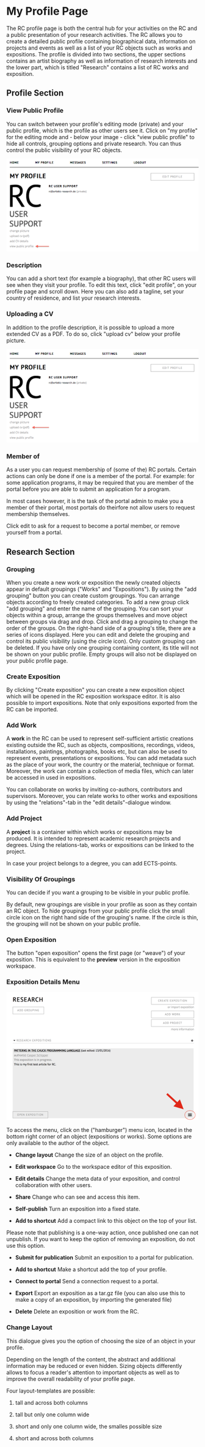 
  
# My Profile Page

The RC profile page is both the central hub for your activities on the
RC and a public presentation of your research activities. The RC
allows you to create a detailed public profile containing biographical
data, information on projects and events as well as a list of your RC
objects such as works and expositions. The profile is divided into two
sections, the upper sections contains an artist biography as well as
information of research interests and the lower part, which is titled
"Research" contains a list of RC works and exposition.

## Profile Section

### View Public Profile

You can switch between your profile's editing mode (private) and your
public profile, which is the profile as other users see it. Click on
"my profile" for the editing mode and - below your image - click "view
public profile" to hide all controls, grouping options and private
research. You can thus control the public visibility of your RC
objects.

![view public profile](images/view_public_profile.png "view public profile")

### Description 

You can add a short text (for example a biography), that other RC
users will see when they visit your profile. To edit this text, click
"edit profile", on your profile page and scroll down. Here you can
also add a tagline, set your country of residence, and list your
research interests.

### Uploading a CV

In addition to the profile description, it is possible to upload a
more extended CV as a PDF.  To do so, click "upload cv" below your
profile picture.

![upload your cv](images/upload_cv.png "upload a cv")


<!-- ### Degrees -->

<!-- You can also add your __degrees__ to your profile. Enter the name, the level, the dates and the institution of your degree and link it via the __relations-tab__ to projects, expositions or works that you created in support for your degree. -->

### Member of

As a user you can request membership of (some of the) RC portals. Certain actions can only be done if one is a member of the portal. For example: for some application programs, it may be required that you are member of the portal before you are able to submit an application for a program.

In most cases however, it is the task of the portal admin to make you a member of their portal, most portals do theirfore not allow users to request membership themselves.

Click edit to ask for a request to become a portal member, or remove yourself from a portal.

## Research Section

### Grouping

When you create a new work or exposition the newly created objects
appear in default groupings ("Works" and "Expositions").  By using the
"add grouping" button you can create custom groupings. You can arrange
objects according to freely created categories. To add a new group
click "add grouping" and enter the name of the grouping. You can sort
your objects within a group, arrange the groups themselves and move
object between groups via drag and drop. Click and drag a grouping to
change the order of the groups. On the right-hand side of a grouping's
title, there are a series of icons displayed. Here you can edit and
delete the grouping and control its public visibility (using the
circle icon). Only custom grouping can be deleted. If you have only
one grouping containing content, its title will not be shown on your
public profile. Empty groups will also not be displayed on your public
profile page.
 

### Create Exposition

By clicking "Create exposition" you can create a new exposition object
which will be opened in the RC exposition workspace editor. It is also
possible to import expositions. Note that only expositions exported
from the RC can be imported.

### Add Work

A __work__ in the RC can be used to represent self-sufficient artistic
creations existing outside the RC, such as objects, compositions,
recordings, videos, installations, paintings, photographs, books etc,
but can also be used to represent events, presentations or
expositions. You can add metadata such as the place of your work, the
country or the material, technique or format. Moreover, the work can
contain a collection of media files, which can later be accessed in
used in expositions.

You can collaborate on works by inviting co-authors, contributors and
supervisors. Moreover, you can relate works to other works and
expositions by using the "relations"-tab in the "edit
details"-dialogue window. 

### Add Project 

A __project__ is a container within which works or expositions may be
produced. It is intended to represent academic research projects and
degrees. Using the relations-tab, works or expositions can be linked
to the project.

In case your project belongs to a degree, you can add ECTS-points.

### Visibility Of Groupings

You can decide if you want a grouping to be visible in your public profile.

By default, new groupings are visible in your profile as soon as they
contain an RC object. To hide groupings from your public profile click
the small circle icon on the right hand side of the grouping's
name. If the circle is thin, the grouping will not be shown on your
public profile.

### Open Exposition

The button "open exposition" opens the first page (or "weave") of your exposition. 
This is equivalent to the __preview__ version in the exposition workspace.

### Exposition Details Menu

![object menu location](images/hamburger_location.png "image showing location of menu button")

To access the menu, click on the ("hamburger") menu icon, located in
the bottom right corner of an object (expositions or works). Some
options are only available to the author of the object.

* __Change layout__ Change the size of an object on the profile.

* __Edit workspace__ Go to the workspace editor of this exposition.

* __Edit details__ Change the meta data of your exposition, and control collaboration with other users.

* __Share__ Change who can see and access this item.

* __Self-publish__ Turn an exposition into a fixed state.

* __Add to shortcut__ Add a compact link to this object on the top of your list. 

Please note that publishing is a one-way action, once published one can not  unpublish. If you want to keep the option of removing an exposition, do not use this option.

* __Submit for publication__ Submit an exposition to a portal for publication.

* __Add to shortcut__ Make a shortcut add the top of your profile.

* __Connect to portal__ Send a connection request to a portal.

* __Export__ Export an exposition as a tar.gz file (you can also use this to make a copy of an exposition, by importing the generated file)

* __Delete__ Delete an exposition or work from the RC.

### Change Layout

This dialogue gives you the option of choosing the size of an object
in your profile.

Depending on the length of the content, the abstract and additional
information may be reduced or even hidden. Sizing objects differently
allows to focus a reader's attention to important objects as well as
to improve the overall readability of your profile page.

Four layout-templates are possible: 

1. tall and across both columns

2. tall but only one column wide

3. short and only one column wide, the smalles possible size

4. short and across both columns

 

 

 
